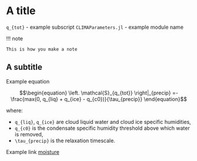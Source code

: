 # A title

``q_{tot}`` - example subscript
`CLIMAParameters.jl` - example module name

!!! note

    This is how you make a note

## A subtitle

Example equation
``` math
\begin{equation}
  \left. \mathcal{S}_{q_{tot}} \right|_{precip} =-
    \frac{max(0, q_{liq} + q_{ice} - q_{c0})}{\tau_{precip}}
\end{equation}
```
where:
  - ``q_{liq}``, ``q_{ice}`` are cloud liquid water and cloud ice specific humidities,
  - ``q_{c0}`` is the condensate specific humidity threshold above which water is removed,
  - ``\tau_{precip}`` is the relaxation timescale.

Example link
[moisture](https://clima.github.io/ClimateMachine.jl/latest/Theory/Atmos/AtmosModel/#Moisture)
